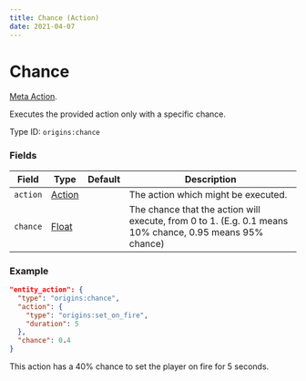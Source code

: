 ```yaml
---
title: Chance (Action)
date: 2021-04-07
---
```

# Chance

[Meta Action](../meta_actions.md).

Executes the provided action only with a specific chance.

Type ID: `origins:chance`

### Fields

Field  | Type | Default | Description
-------|------|---------|-------------
`action` | [Action](../actions.md) | | The action which might be executed.
`chance` | [Float](../data_types/float.md) | | The chance that the action will execute, from 0 to 1. (E.g. 0.1 means 10% chance, 0.95 means 95% chance)

### Example

```json
"entity_action": {
  "type": "origins:chance",
  "action": {
    "type": "origins:set_on_fire",
    "duration": 5
  },
  "chance": 0.4
}
```

This action has a 40% chance to set the player on fire for 5 seconds.
